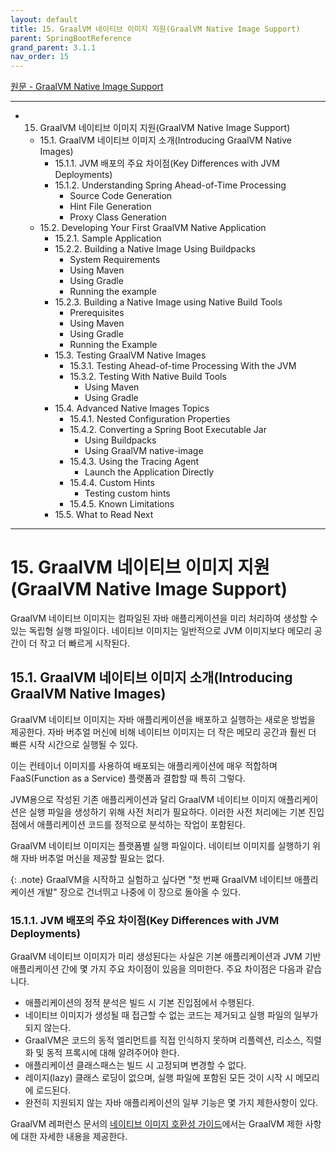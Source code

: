 ```yaml
---
layout: default
title: 15. GraalVM 네이티브 이미지 지원(GraalVM Native Image Support)
parent: SpringBootReference
grand_parent: 3.1.1
nav_order: 15
---
```


[원문 - GraalVM Native Image Support](https://docs.spring.io/spring-boot/docs/3.1.1/reference/html/native-image.html#native-image)

***

- 15. GraalVM 네이티브 이미지 지원(GraalVM Native Image Support)
  - 15.1. GraalVM 네이티브 이미지 소개(Introducing GraalVM Native Images)
    - 15.1.1. JVM 배포의 주요 차이점(Key Differences with JVM Deployments)
    - 15.1.2. Understanding Spring Ahead-of-Time Processing
      - Source Code Generation
      - Hint File Generation
      - Proxy Class Generation
  - 15.2. Developing Your First GraalVM Native Application
    - 15.2.1. Sample Application
    - 15.2.2. Building a Native Image Using Buildpacks
      - System Requirements
      - Using Maven
      - Using Gradle
      - Running the example
    - 15.2.3. Building a Native Image using Native Build Tools
      - Prerequisites
      - Using Maven
      - Using Gradle
      - Running the Example
    - 15.3. Testing GraalVM Native Images
      - 15.3.1. Testing Ahead-of-time Processing With the JVM
      - 15.3.2. Testing With Native Build Tools
        - Using Maven
        - Using Gradle
    - 15.4. Advanced Native Images Topics
      - 15.4.1. Nested Configuration Properties
      - 15.4.2. Converting a Spring Boot Executable Jar
        - Using Buildpacks
        - Using GraalVM native-image
      - 15.4.3. Using the Tracing Agent
        - Launch the Application Directly
      - 15.4.4. Custom Hints
        -  Testing custom hints
      - 15.4.5. Known Limitations
    - 15.5. What to Read Next

***


# 15. GraalVM 네이티브 이미지 지원(GraalVM Native Image Support)
GraalVM 네이티브 이미지는 컴파일된 자바 애플리케이션을 미리 처리하여 생성할 수 있는 독립형 실행 파일이다. 네이티브 이미지는 일반적으로 JVM 이미지보다 메모리 공간이 더 작고 더 빠르게 시작된다.


## 15.1. GraalVM 네이티브 이미지 소개(Introducing GraalVM Native Images)
GraalVM 네이티브 이미지는 자바 애플리케이션을 배포하고 실행하는 새로운 방법을 제공한다. 자바 버추얼 머신에 비해 네이티브 이미지는 더 작은 메모리 공간과 훨씬 더 빠른 시작 시간으로 실행될 수 있다.

이는 컨테이너 이미지를 사용하여 배포되는 애플리케이션에 매우 적합하며 FaaS(Function as a Service) 플랫폼과 결합할 때 특히 그렇다.

JVM용으로 작성된 기존 애플리케이션과 달리 GraalVM 네이티브 이미지 애플리케이션은 실행 파일을 생성하기 위해 사전 처리가 필요하다. 이러한 사전 처리에는 기본 진입점에서 애플리케이션 코드를 정적으로 분석하는 작업이 포함된다.

GraalVM 네이티브 이미지는 플랫폼별 실행 파일이다. 네이티브 이미지를 실행하기 위해 자바 버추얼 머신을 제공할 필요는 없다.

{: .note}
GraalVM을 시작하고 실험하고 싶다면 "첫 번째 GraalVM 네이티브 애플리케이션 개발" 장으로 건너뛰고 나중에 이 장으로 돌아올 수 있다.


### 15.1.1. JVM 배포의 주요 차이점(Key Differences with JVM Deployments)
GraalVM 네이티브 이미지가 미리 생성된다는 사실은 기본 애플리케이션과 JVM 기반 애플리케이션 간에 몇 가지 주요 차이점이 있음을 의미한다. 주요 차이점은 다음과 같습니다.

- 애플리케이션의 정적 분석은 빌드 시 기본 진입점에서 수행된다.
- 네이티브 이미지가 생성될 때 접근할 수 없는 코드는 제거되고 실행 파일의 일부가 되지 않는다.
- GraalVM은 코드의 동적 엘리먼트를 직접 인식하지 못하며 리플렉션, 리소스, 직렬화 및 동적 프록시에 대해 알려주어야 한다.
- 애플리케이션 클래스패스는 빌드 시 고정되며 변경할 수 없다.
- 레이지(lazy) 클래스 로딩이 없으며, 실행 파일에 포함된 모든 것이 시작 시 메모리에 로드된다.
- 완전히 지원되지 않는 자바 애플리케이션의 일부 기능은 몇 가지 제한사항이 있다.

GraalVM 레퍼런스 문서의 [네이티브 이미지 호환성 가이드](https://www.graalvm.org/22.3/reference-manual/native-image/metadata/Compatibility/)에서는 GraalVM 제한 사항에 대한 자세한 내용을 제공한다.


